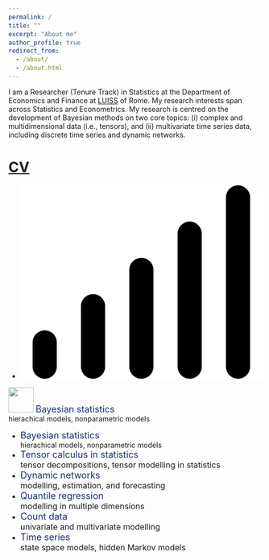 ```yaml
---
permalink: /
title: ""
excerpt: "About me"
author_profile: true
redirect_from: 
  - /about/
  - /about.html
---
```


I am a Researcher (Tenure Track) in Statistics at the Department of Economics and Finance at [LUISS](https://economiaefinanza.luiss.it) of Rome. My research interests span across Statistics and Econometrics. My research is centred on the development of Bayesian methods on two core topics: (i) complex and multidimensional data (i.e., tensors), and (ii) multivariate time series data, including discrete time series and dynamic networks.


<!-- [CV page](https://matteoiacopini.github.io/cv) -->

[CV](files/CV_IacopiniMatteo.pdf)
======
* ![signal](images/signal.svg)
<img src="signal.svg" width="50" height="50">
	<font size="4" style="color:#18316F">Bayesian statistics</font><br />
  	hierachical models, nonparametric models



<ul class="feature-icons">
  <li class="fa-signal"><font size="4" style="color:#18316F">Bayesian statistics</font><br />
  hierachical models, nonparametric models
  </li> <!-- fa-signal -->

  <li class="fa-cubes"><font size="4" style="color:#18316F">Tensor calculus in statistics</font><br />
  <font size="3">tensor decompositions, tensor modelling in statistics</font>
  </li>

  <li class="fa-share-alt"><font size="4" style="color:#18316F">Dynamic networks</font><br />
  <font size="3">modelling, estimation, and forecasting</font>
  </li>

  <li class="fa-area-chart"><font size="4" style="color:#18316F">Quantile regression</font><br/>
  <font size="3">modelling in multiple dimensions</font>
  </li>

  <li class="fa-braille"><font size="4" style="color:#18316F">Count data</font><br/>
  <font size="3">univariate and multivariate modelling</font>
  </li>

  <li class="fa-line-chart"><font size="4" style="color:#18316F">Time series</font><br/>
  <font size="3">state space models, hidden Markov models</font>
  </li>
</ul>


<!-- Create content & metadata
------
The structured data about a talk is used to generate the list of talks on the [Talks page](https://academicpages.github.io/talks), each [individual page](https://academicpages.github.io/talks/2012-03-01-talk-1) for specific talks, the talks section for the [CV page](https://academicpages.github.io/cv), and the [map of places you've given a talk](https://matteoiacopini.github.io/talkmap.html) (if you run this [python file](https://github.com/academicpages/academicpages.github.io/blob/master/talkmap.py) or [Jupyter notebook](https://github.com/academicpages/academicpages.github.io/blob/master/talkmap.ipynb), which creates the HTML for the map based on the contents of the _talks directory). -->